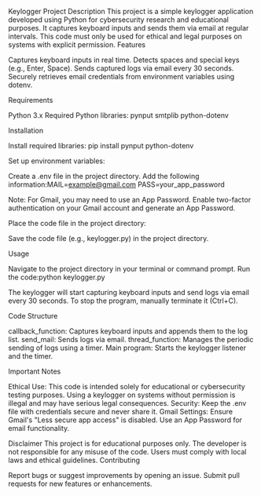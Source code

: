 Keylogger Project
Description
This project is a simple keylogger application developed using Python for cybersecurity research and educational purposes. It captures keyboard inputs and sends them via email at regular intervals. This code must only be used for ethical and legal purposes on systems with explicit permission.
Features

Captures keyboard inputs in real time.
Detects spaces and special keys (e.g., Enter, Space).
Sends captured logs via email every 30 seconds.
Securely retrieves email credentials from environment variables using dotenv.

Requirements

Python 3.x
Required Python libraries:
pynput
smtplib
python-dotenv



Installation

Install required libraries:
pip install pynput python-dotenv


Set up environment variables:

Create a .env file in the project directory.
Add the following information:MAIL=example@gmail.com
PASS=your_app_password

Note: For Gmail, you may need to use an App Password. Enable two-factor authentication on your Gmail account and generate an App Password.


Place the code file in the project directory:

Save the code file (e.g., keylogger.py) in the project directory.



Usage

Navigate to the project directory in your terminal or command prompt.
Run the code:python keylogger.py


The keylogger will start capturing keyboard inputs and send logs via email every 30 seconds.
To stop the program, manually terminate it (Ctrl+C).

Code Structure

callback_function: Captures keyboard inputs and appends them to the log list.
send_mail: Sends logs via email.
thread_function: Manages the periodic sending of logs using a timer.
Main program: Starts the keylogger listener and the timer.

Important Notes

Ethical Use: This code is intended solely for educational or cybersecurity testing purposes. Using a keylogger on systems without permission is illegal and may have serious legal consequences.
Security: Keep the .env file with credentials secure and never share it.
Gmail Settings: Ensure Gmail's "Less secure app access" is disabled. Use an App Password for email functionality.

Disclaimer
This project is for educational purposes only. The developer is not responsible for any misuse of the code. Users must comply with local laws and ethical guidelines.
Contributing

Report bugs or suggest improvements by opening an issue.
Submit pull requests for new features or enhancements.
